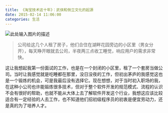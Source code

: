 ```yaml
---
title: 《淘宝技术这十年》：武侠和倒立文化的起源
date: 2015-02-14 11:06:00
categories: 生活
---
```


![此处输入图片的描述][1]

<!-- more -->

> 公司给这几个人租了房子，他们合住在湖畔花园旁边的小区里（男女分开），每天睁开眼就去公司，半夜两三点收工睡觉，响应用户的需求非常快。

这让我想起我第一份面试的工作，也是在一个封闭的小区里，租了一个套房当做公司。当时让我感觉就是吃睡都在那里，没日没夜的工作，但初出茅庐的我感觉这也是一个锻炼的机会，可是我最后没有选择它。现在想想，对于当时初入职场的我，在这种小公司也许能锻炼很多技术，但对于整个软件开发的规范模式、流程的认识不会有很好的帮助，也就不能从大体上去了解软件开发这个行业，我想这应该比较适合有一定经验的人去工作，也不知道他们招初级程序员的初衷是便宜劳动力，还是真的为了培养人才。


  [1]: https://files.ciphermagic.cn/taobao.jpeg
